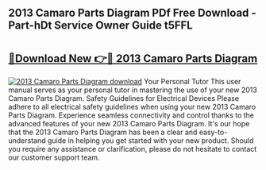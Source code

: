 ## 2013 Camaro Parts Diagram PDf Free Download - Part-hDt Service Owner Guide t5FFL

# <h2><a href="http://dfoju2.blite.top/?on=2013+Camaro+Parts+Diagram">🔗Download New 👉🔴 2013 Camaro Parts Diagram</a></h2>

[![2013 Camaro Parts Diagram download](https://i.imgur.com/lujVjoI.png)](http://dfoju2.blite.top/?on=2013+Camaro+Parts+Diagram)
Your Personal Tutor This user manual serves as your personal tutor in mastering the use of your new 2013 Camaro Parts Diagram. Safety Guidelines for Electrical Devices Please adhere to all electrical safety guidelines when using your new 2013 Camaro Parts Diagram. Experience seamless connectivity and control thanks to the advanced features of your new 2013 Camaro Parts Diagram. It's our hope that the 2013 Camaro Parts Diagram has been a clear and easy-to-understand guide in helping you get started with your new product. Should you require any assistance or clarification, please do not hesitate to contact our customer support team.
